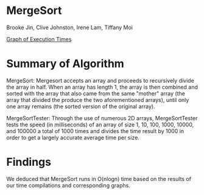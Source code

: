 # MergeSort
Brooke Jin, Clive Johnston, Irene Lam, Tiffany Moi

[Graph of Execution Times](https://docs.google.com/document/d/1oc_EI8kWO-xkAF_a6xDAO7JI2lpXlq_i77tMIzM3mTw/pub)

# Summary of Algorithm
MergeSort:
Mergesort accepts an array and proceeds to recursively divide the array in half. When an array has length 1, the array is then combined and sorted with the array that also came from the same "mother" array (the array that divided the produce the two aforementioned arrays), until only one array remains (the sorted version of the original array).

MergeSortTester:
Through the use of numerous 2D arrays, MergeSortTester tests the speed (in milliseconds) of an array of size 1, 10, 100, 1000, 10000, and 100000 a total of 1000 times and divides the time result by 1000 in order to get a largely accurate average time per size.

# Findings
We deduced that MergeSort runs in O(nlogn) time based on the results of our time compilations and corresponding graphs.
